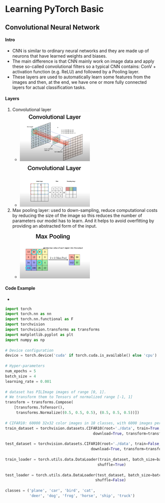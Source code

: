 # Learning PyTorch Basic
## Convolutional Neural Network
#### Intro
* CNN is similar to ordinary neural networks and they are made up of neurons that have learned weights and biases.
* The main difference is that CNN mainly work on image data and apply these so-called convolutional filters so a typical CNN contains: ConV + activation function (e.g. ReLU) and followed by a Pooling layer.
* These layers are used to automatically learn some features from the images and then, at the end, we have one or more fully connected layers for actual classification tasks.
#### Layers
1. Convolutional layer
    * <img src="https://raw.githubusercontent.com/TheLissandra1/Nest-of-Lisa/master/ImageLinks/%60%7DG%25ICMTDH~P%7BU8%5B%5BJCAUMB.png" width="50%">
    * <img src="https://raw.githubusercontent.com/TheLissandra1/Nest-of-Lisa/master/ImageLinks/Y%7BSWVK4%241%5B%243DY(%24%5B%7B%25X(%5BI.png" width="50%">
2. Max pooling layer: used to down-sampling, reduce computational costs by reducing the size of the image so this reduces the number of parameters our model has to learn. And it helps to avoid overfitting by providing an abstracted form of the input.
    * <img src="https://raw.githubusercontent.com/TheLissandra1/Nest-of-Lisa/master/ImageLinks/Y%25T)K0CU7QVL3D%60~MM7W5%7BR.png" width="50%">
#### Code Example
*
```python 
import torch
import torch.nn as nn
import torch.nn.functional as F
import torchvision
import torchvision.transforms as transforms
import matplotlib.pyplot as plt
import numpy as np

# Device configuration
device = torch.device('cuda' if torch.cuda.is_available() else 'cpu')

# Hyper-parameters 
num_epochs = 5
batch_size = 4
learning_rate = 0.001

# dataset has PILImage images of range [0, 1]. 
# We transform them to Tensors of normalized range [-1, 1]
transform = transforms.Compose(
    [transforms.ToTensor(),
     transforms.Normalize((0.5, 0.5, 0.5), (0.5, 0.5, 0.5))])

# CIFAR10: 60000 32x32 color images in 10 classes, with 6000 images per class
train_dataset = torchvision.datasets.CIFAR10(root='./data', train=True,
                                        download=True, transform=transform)

test_dataset = torchvision.datasets.CIFAR10(root='./data', train=False,
                                       download=True, transform=transform)

train_loader = torch.utils.data.DataLoader(train_dataset, batch_size=batch_size,
                                          shuffle=True)

test_loader = torch.utils.data.DataLoader(test_dataset, batch_size=batch_size,
                                         shuffle=False)

classes = ('plane', 'car', 'bird', 'cat',
           'deer', 'dog', 'frog', 'horse', 'ship', 'truck')
           
           
           
```
